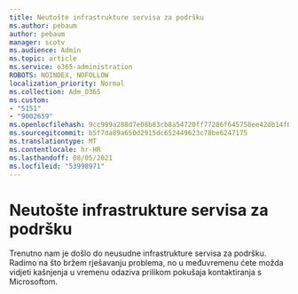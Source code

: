 ```yaml
---
title: Neutošte infrastrukture servisa za podršku
ms.author: pebaum
author: pebaum
manager: scotv
ms.audience: Admin
ms.topic: article
ms.service: o365-administration
ROBOTS: NOINDEX, NOFOLLOW
localization_priority: Normal
ms.collection: Adm_O365
ms.custom:
- "5151"
- "9002659"
ms.openlocfilehash: 9cc999a288d7e08b83cb8a54720ff77286f645758ee42db14f68057b0edc3e46
ms.sourcegitcommit: b5f7da89a650d2915dc652449623c78be6247175
ms.translationtype: MT
ms.contentlocale: hr-HR
ms.lasthandoff: 08/05/2021
ms.locfileid: "53998971"
---
```

# <a name="support-service-infrastructure-outage"></a>Neutošte infrastrukture servisa za podršku

Trenutno nam je došlo do neusudne infrastrukture servisa za podršku. Radimo na što bržem rješavanju problema, no u međuvremenu ćete možda vidjeti kašnjenja u vremenu odaziva prilikom pokušaja kontaktiranja s Microsoftom.

